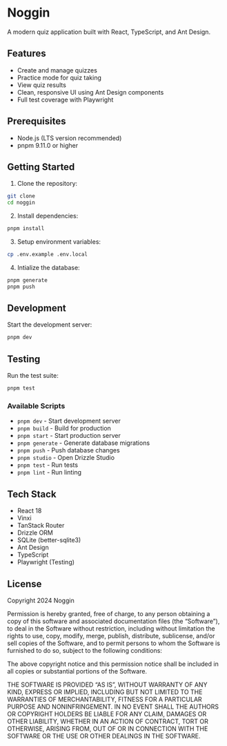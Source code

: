 # Noggin

A modern quiz application built with React, TypeScript, and Ant Design.

## Features

-   Create and manage quizzes
-   Practice mode for quiz taking
-   View quiz results
-   Clean, responsive UI using Ant Design components
-   Full test coverage with Playwright

## Prerequisites

-   Node.js (LTS version recommended)
-   pnpm 9.11.0 or higher

## Getting Started

1. Clone the repository:

```bash
git clone
cd noggin
```

2. Install dependencies:

```bash
pnpm install
```

3. Setup environment variables:

```bash
cp .env.example .env.local
```

4. Intialize the database:

```bash
pnpm generate
pnpm push
```

## Development

Start the development server:

```bash
pnpm dev
```

## Testing

Run the test suite:

```bash
pnpm test
```

### Available Scripts

-   `pnpm dev` - Start development server
-   `pnpm build` - Build for production
-   `pnpm start` - Start production server
-   `pnpm generate` - Generate database migrations
-   `pnpm push` - Push database changes
-   `pnpm studio` - Open Drizzle Studio
-   `pnpm test` - Run tests
-   `pnpm lint` - Run linting

## Tech Stack

-   React 18
-   Vinxi
-   TanStack Router
-   Drizzle ORM
-   SQLite (better-sqlite3)
-   Ant Design
-   TypeScript
-   Playwright (Testing)

## License

Copyright 2024 Noggin

Permission is hereby granted, free of charge, to any person obtaining a copy of this software and associated documentation files (the “Software”), to deal in the Software without restriction, including without limitation the rights to use, copy, modify, merge, publish, distribute, sublicense, and/or sell copies of the Software, and to permit persons to whom the Software is furnished to do so, subject to the following conditions:

The above copyright notice and this permission notice shall be included in all copies or substantial portions of the Software.

THE SOFTWARE IS PROVIDED “AS IS”, WITHOUT WARRANTY OF ANY KIND, EXPRESS OR IMPLIED, INCLUDING BUT NOT LIMITED TO THE WARRANTIES OF MERCHANTABILITY, FITNESS FOR A PARTICULAR PURPOSE AND NONINFRINGEMENT. IN NO EVENT SHALL THE AUTHORS OR COPYRIGHT HOLDERS BE LIABLE FOR ANY CLAIM, DAMAGES OR OTHER LIABILITY, WHETHER IN AN ACTION OF CONTRACT, TORT OR OTHERWISE, ARISING FROM, OUT OF OR IN CONNECTION WITH THE SOFTWARE OR THE USE OR OTHER DEALINGS IN THE SOFTWARE.
